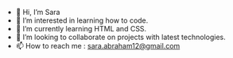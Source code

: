- 👋 Hi, I’m Sara
- 👀 I’m interested in learning how to code.
- 🌱 I’m currently learning HTML and CSS.
- 💞️ I’m looking to collaborate on projects with latest technologies.
- 📫 How to reach me : sara.abraham12@gmail.com

<!---
saraabraham/saraabraham is a ✨ special ✨ repository because its `README.md` (this file) appears on your GitHub profile.
You can click the Preview link to take a look at your changes.
--->
